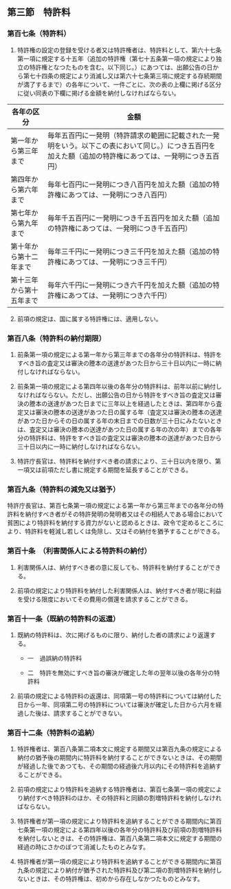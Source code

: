## 第三節　特許料

### 第百七条（特許料）

1. 特許権の設定の登録を受ける者又は特許権者は、特許料として、第六十七条第一項に規定する十五年（追加の特許権（第七十五条第一項の規定により独立の特許権となつたものを含む。以下同じ。）にあつては、出願公告の日から第七十四条の規定により消滅し又は第六十七条第三項に規定する存続期間が満了するまで）の各年について、一件ごとに、次の表の上欄に掲げる区分に従い同表の下欄に掲げる金額を納付しなければならない。

| 各年の区分 |金額|
| ---|---|
|第一年から第三年まで|毎年五百円に一発明（特許請求の範囲に記載された一発明をいう。以下この表において同じ。）につき五百円を加えた額（追加の特許権にあつては、一発明につき五百円）|
|第四年から第六年まで|毎年七百円に一発明につき八百円を加えた額（追加の特許権にあつては、一発明につき八百円）|
|第七年から第九年まで|毎年千五百円に一発明につき千五百円を加えた額（追加の特許権にあつては、一発明につき千五百円）|
|第十年から第十二年まで|毎年三千円に一発明につき三千円を加えた額（追加の特許権にあつては、一発明につき三千円）|
|第十三年から第十五年まで|毎年六千円に一発明につき六千円を加えた額（追加の特許権にあつては、一発明につき六千円）|

2. 前項の規定は、国に属する特許権には、適用しない。

### 第百八条（特許料の納付期限）

1. 前条第一項の規定による第一年から第三年までの各年分の特許料は、特許をすべき旨の査定又は審決の謄本の送達があつた日から三十日以内に一時に納付しなければならない。

2. 前条第一項の規定による第四年以後の各年分の特許料は、前年以前に納付しなければならない。ただし、出願公告の日から特許をすべき旨の査定又は審決の謄本の送達があつた日までに三年以上を経過したときは、第四年から査定又は審決の謄本の送達があつた日の属する年（査定又は審決の謄本の送達があつた日からその日の属する年の末日までの日数が三十日にみたないときは、査定又は審決の謄本の送達があつた日の属する年の次の年）までの各年分の特許料は、特許をすべき旨の査定又は審決の謄本の送達があつた日から三十日以内に一時に納付しなければならない。

3. 特許庁長官は、特許料を納付すべき者の請求により、三十日以内を限り、第一項又は前項ただし書に規定する期間を延長することができる。

### 第百九条（特許料の減免又は猶予）

特許庁長官は、第百七条第一項の規定による第一年から第三年までの各年分の特許料を納付すべき者がその特許発明の発明者又はその相続人である場合において貧困により特許料を納付する資力がないと認めるときは、政令で定めるところにより、特許料を軽減し若しくは免除し、又はその納付を猶予することができる。

### 第百十条　（利害関係人による特許料の納付）

1. 利害関係人は、納付すべき者の意に反しても、特許料を納付することができる。

2. 前項の規定により特許料を納付した利害関係人は、納付すべき者が現に利益を受ける限度においてその費用の償還を請求することができる。

### 第百十一条（既納の特許料の返還）

1. 既納の特許料は、次に掲げるものに限り、納付した者の請求により返還する。

    - 一　過誤納の特許料

    - 二　特許を無効にすべき旨の審決が確定した年の翌年以後の各年分の特許料

2. 前項の規定による特許料の返還は、同項第一号の特許料については納付した日から一年、同項第二号の特許料については審決が確定した日から六月を経過した後は、請求することができない。

### 第百十二条（特許料の追納）

1. 特許権者は、第百八条第二項本文に規定する期間又は第百九条の規定による納付の猶予後の期間内に特許料を納付することができないときは、その期間が経過した後であつても、その期間の経過後六月以内にその特許料を追納することができる。

2. 前項の規定により特許料を追納する特許権者は、第百七条第一項の規定により納付すべき特許料のほか、その特許料と同額の割増特許料を納付しなければならない。

3. 特許権者が第一項の規定により特許料を追納することができる期間内に第百七条第一項の規定による第四年以後の各年分の特許料及び前項の割増特許料を納付しないときは、その特許権は、第百八条第二項本文に規定する期間の経過の時にさかのぼつて消滅したものとみなす。

4. 特許権者が第一項の規定により特許料を追納することができる期間内に第百九条の規定により納付が猶予された特許料及び第二項の割増特許料を納付しないときは、その特許権は、初めから存在しなかつたものとみなす。
